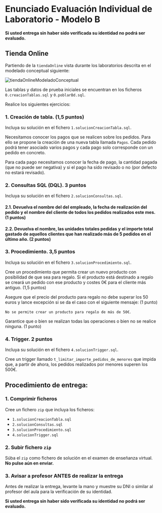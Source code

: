 # Enunciado Evaluación Individual de Laboratorio - Modelo B
**Si usted entrega sin haber sido verificada su identidad no podrá ser evaluado.**

## Tienda Online

Partiendo de la `tiendaOnline` vista durante los laboratorios descrita en el modelado conceptual siguiente:

![tiendaOnlineModeladoConceptual](https://github.com/user-attachments/assets/92eb4ba8-1ed8-488b-bb5b-448c0836fee6)

Las tablas y datos de prueba iniciales se encuentran en los ficheros `0.creacionTablas.sql` y `0.poblarBd.sql`.

Realice los siguientes ejercicios:

### 1. Creación de tabla. (1,5 puntos)

Incluya su solución en el fichero `1.solucionCreacionTabla.sql`.


Necesitamos conocer los pagos que se realicen sobre los pedidos. Para ello se propone la creación de una nueva tabla llamada `Pagos`. Cada pedido podrá tener asociado varios pagos y cada pago solo corresponde con un pedido en concreto.

Para cada pago necesitamos conocer la fecha de pago, la cantidad pagada (que no puede ser negativa) y si el pago ha sido revisado o no (por defecto no estará revisado).

### 2. Consultas SQL (DQL). 3 puntos

Incluya su solución en el fichero `2.solucionConsultas.sql`.

#### 2.1. Devuelva el nombre del del empleado, la fecha de realización del pedido y el nombre del cliente de todos los pedidos realizados este mes. (1 puntos)

#### 2.2. Devuelva el nombre, las unidades totales pedidas y el importe total gastado de aquellos clientes que han realizado más de 5 pedidos en el último año. (2 puntos)

### 3. Procedimiento. 3,5 puntos

Incluya su solución en el fichero `3.solucionProcedimiento.sql`.

Cree un procedimiento que permita crear un nuevo producto con posibilidad de que sea para regalo. Si el producto está destinado a regalo se creará un pedido con ese producto y costes 0€ para el cliente más antiguo. (1,5 puntos)

Asegure que el precio del producto para regalo no debe superar los 50 euros y lance excepción si se da el caso con el siguiente mensaje: (1 punto)

`No se permite crear un producto para regalo de más de 50€`.

Garantice que o bien se realizan todas las operaciones o bien no se realice ninguna. (1 punto)

### 4. Trigger. 2 puntos

Incluya su solución en el fichero `4.solucionTrigger.sql`.

Cree un trigger llamado `t_limitar_importe_pedidos_de_menores` que impida que, a partir de ahora, los pedidos realizados por menores superen los 500€.

## Procedimiento de entrega:

### 1. Comprimir ficheros

Cree un fichero `zip` que incluya los ficheros:

* `1.solucionCreacionTabla.sql`
* `2.solucionConsultas.sql`
* `3.solucionProcedimiento.sql`
* `4.solucionTrigger.sql`

### 2. Subir fichero `zip`

Súba el `zip` como fichero de solución en el examen de enseñanza virtual. **No pulse aún en enviar.**

### 3. Avisar a profesor ANTES de realizar la entrega

Antes de realizar la entrega, levante la mano y muestre su DNI o similar al profesor del aula para la verificación de su identidad.

**Si usted entrega sin haber sido verificada su identidad no podrá ser evaluado.**
